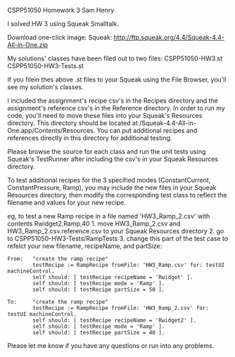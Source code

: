 CSPP51050
Homework 3
Sam Henry

I solved HW 3 using Squeak Smalltalk.

Download one-click image:
	Squeak: http://ftp.squeak.org/4.4/Squeak-4.4-All-in-One.zip

My solutions' classes have been filed out to two files:
	CSPP51050-HW3.st
	CSPP51050-HW3-Tests.st

If you filein thes above .st files to your Squeak using the File Browser, you'll see my solution's classes.

I included the assignment's recipe csv's in the Recipes directory and the assignment's reference csv's in the Reference directory. In order to run my code, you'll need to move these files into your Squeak's Resources directory. This directory should be located at /Squeak-4.4-All-in-One.app/Contents/Resources. You can put additional recipes and references directly in this directory for additional testing.

Please browse the source for each class and run the unit tests using Squeak's TestRunner after including the csv's in your Squeak Resources directory.

To test additional recipes for the 3 specified modes (ConstantCurrent, ConstantPressure, Ramp), you may include the new files in your Squeak Resources directory, then modify the corresponding test class to reflect the filename and values for your new recipe.

eg, to test a new Ramp recipe in a file named 'HW3_Ramp_2.csv' with contents Rwidget2,Ramp,40 
	1. move HW3_Ramp_2.csv and HW3_Ramp_2.csv.reference.csv to your Squeak Resources directory
	2. go to CSPP51050-HW3-Tests/RampTests
	3. change this part of the test case to refelct your new filename, recipeName, and partSize:

	From:	"create the ramp recipe"
			testRecipe := RampRecipe fromFile: 'HW3_Ramp.csv' for: testUI machineControl.
			self should: [ testRecipe recipeName = 'Rwidget' ].
			self should: [ testRecipe mode = 'Ramp' ].
			self should: [ testRecipe partSize = 50 ].

	To:		"create the ramp recipe"
			testRecipe := RampRecipe fromFile: 'HW3_Ramp_2.csv' for: testUI machineControl.
			self should: [ testRecipe recipeName = 'Rwidget2' ].
			self should: [ testRecipe mode = 'Ramp' ].
			self should: [ testRecipe partSize = 40 ].

Please let me know if you have any questions or run into any problems.


